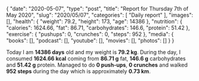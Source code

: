 {
    "date": "2020-05-07",
    "type": "post",
    "title": "Report for Thursday 7th of May 2020",
    "slug": "2020\/05\/07",
    "categories": [
        "Daily report"
    ],
    "images": [],
    "health": {
        "weight": 79.2,
        "height": 173,
        "age": 14386
    },
    "nutrition": {
        "calories": 1624.66,
        "fat": 86.71,
        "carbohydrates": 146.6,
        "protein": 51.42
    },
    "exercise": {
        "pushups": 0,
        "crunches": 0,
        "steps": 952
    },
    "media": {
        "books": [],
        "podcast": [],
        "youtube": [],
        "movies": [],
        "photos": []
    }
}

Today I am <strong>14386 days</strong> old and my weight is <strong>79.2 kg</strong>. During the day, I consumed <strong>1624.66 kcal</strong> coming from <strong>86.71 g</strong> fat, <strong>146.6 g</strong> carbohydrates and <strong>51.42 g</strong> protein. Managed to do <strong>0 push-ups</strong>, <strong>0 crunches</strong> and walked <strong>952 steps</strong> during the day which is approximately <strong>0.73 km</strong>.